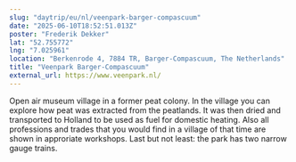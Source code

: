 ```yaml
---
slug: "daytrip/eu/nl/veenpark-barger-compascuum"
date: "2025-06-10T18:52:51.013Z"
poster: "Frederik Dekker"
lat: "52.755772"
lng: "7.025961"
location: "Berkenrode 4, 7884 TR, Barger-Compascuum, The Netherlands"
title: "Veenpark Barger-Compascuum"
external_url: https://www.veenpark.nl/
---
```

Open air museum village in a former peat colony. In the village you can explore how peat was extracted from the peatlands. It was then dried and transported to Holland to be used as fuel for domestic heating. Also all professions and trades that you would find in a village of that time are shown in approriate workshops. Last but not least: the park has two narrow gauge trains.